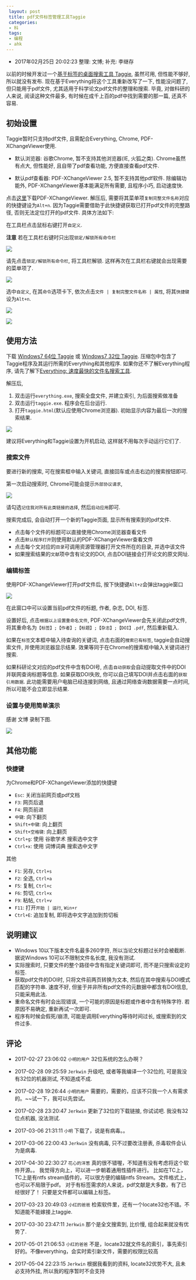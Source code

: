 ```yaml
---
 layout: post
 title: pdf文件标签管理工具Taggie
 categories:
 - 科
 tags:
 - 编程
 - ahk
---
```


- 2017年02月25日 20:02:23 整理: 文博; 补充: 李继存

以前的时候开发过一个[基于标签的桌面搜索工具 Taggie](http://jerkwin.github.io/2014/10/07/Taggie-%E5%9F%BA%E4%BA%8E%E6%A0%87%E7%AD%BE%E7%9A%84%E6%A1%8C%E9%9D%A2%E6%90%9C%E7%B4%A2%E5%B7%A5%E5%85%B7/), 虽然可用, 但性能不够好, 所以就没有发布. 现在基于Everything将这个工具重新改写了一下, 性能没问题了, 但只能用于pdf文件, 尤其适用于科学论文pdf文件的整理和搜索. 毕竟, 对做科研的人来说, 阅读这种文件最多, 有时候在成千上百的pdf中找到需要的那一篇, 还真不容易.

## 初始设置

Taggie暂时只支持pdf文件, 且需配合Everything, Chrome, PDF-XChangeViewer使用.

- 默认浏览器: 谷歌Chrome, 暂不支持其他浏览器(IE, 火狐之类). Chrome虽然有点大, 但性能好, 且自带了pdf查看功能, 方便直接查看pdf文件.

- 默认pdf查看器: PDF-XChangeViewer 2.5, 暂不支持其他pdf软件. 除编辑功能外, PDF-XChangeViewer基本能满足所有需要, 且程序小巧, 启动速度快.

点击[这里](/prog/PDF-XChangeViewer.zip)下载PDF-XChangeViewer. 解压后, 需要将其菜单项`复制完整文件名称`对应的快捷键设为`Alt+n`. 因为Taggie需要借助于此快捷键获取已打开pdf文件的完整路径, 否则无法定位打开的pdf文件. 具体方法如下:

在工具栏点击鼠标右键打开`自定义`.

__注意__ 若在工具栏右键时只出现`锁定/解锁所有命令栏`

![](/pic/2016/taggie_1.png)

请先点击`锁定/解锁所有命令栏`, 将工具栏解锁. 这样再次在工具栏右键就会出现需要的菜单项了.

![](/pic/2016/taggie_2.png)

选中`自定义`, 在其`命令`选项卡下, 依次点击`文件 | 复制完整文件名称 | 属性`, 将其`快捷键`设为`Alt+n`.

![](/pic/2016/taggie_3.png)

![](/pic/2016/taggie_4.png)

## 使用方法

下载 [Windows7 64位 Taggie](/prog/Taggie.zip) 或 [Windows7 32位 Taggie](/prog/Taggie.win32.zip). 压缩包中包含了Taggie程序及其运行所需的Everything和其他程序. 如果你还不了解Everything程序, 请先了解下[Everything: 速度最快的文件名搜索工具](http://xbeta.info/everything-search-tool.htm).

解压后,

1. 双击运行`everything.exe`, 搜索全盘文件, 并建立索引, 为后面搜索做准备
2. 双击运行`taggie.exe`. 程序会在后台运行.
3. 打开`taggie.html`(默认应使用Chrome浏览器). 初始显示内容为最后一次的搜索结果.

![](/pic/2016/taggie_5.png)

建议将Everything和Taggie设置为开机启动, 这样就不用每次手动运行它们了.

### 搜索文件

要进行新的搜索, 可在搜索框中输入关键词, 直接回车或点击右边的搜索按钮即可.

第一次启动搜索时, Chrome可能会提示`外部协议请求`,

![](/pic/2016/taggie_6.png)

请勾选`记住我对所有此类链接的选择`, 然后`启动应用`即可.

搜索完成后, 会自动打开一个新的Taggie页面, 显示所有搜索到的pdf文件.

- 点击每个文件的标题可以直接使用Chrome浏览器查看文件
- 点击`默认程序打开`则使用默认的PDF-XChangeViewer查看文件
- 点击每个文对应的`目录`可调用资源管理器打开文件所在的目录, 并选中该文件
- 如果搜索结果的`文献`项中含有论文的DOI, 点击DOI链接会打开论文的原文网址.

### 编辑标签

使用PDF-XChangeViewer打开pdf文件后, 按下快捷键`Alt+z`会弹出taggie窗口

![](/pic/2016/taggie_7.png)

在此窗口中可以设置当前pdf文件的标题, 作者, 杂志, DOI, 标签.

设置好后, 点击`根据以上设置重命名文件`, PDF-XChangeViewer会先关闭此pdf文件, 将其重命名为`【标签】;【作者】;【标题】;【杂志】;【DOI】.pdf`, 然后重新载入.

如果在`标签`文本框中输入待查询的关键词, 点击右面的`搜索已有标签`, taggie会自动搜索文件, 并使用浏览器显示结果. 效果等同于在Chrome的搜索框中输入关键词进行搜索.

如果科研论文对应的pdf文件中含有DOI号, 点击`自动获取`会自动提取文件中的DOI并联网查询标题等信息. 如果获取DOI失败, 你可以自己填写DOI并点击右面的`获取引用数据`. 此功能需要用户电脑已经连接到网络, 且通过网络查询数据需要一点时间, 所以可能不会立即显示结果.

### 设置与使用简单演示

感谢 文博 录制下图.

![](/pic/2016/taggie_8.gif)

## 其他功能

### 快捷键

为Chrome和PDF-XChangeViewer添加的快捷键

- `Esc`: 关闭当前网页或pdf文档
- `F3`: 网页后退
- `F4`: 网页前进
- `中键`: 向下翻页
- `Shift+中键`: 向上翻页
- `Shift+空格键`: 向上翻页
- `Ctrl+g`: 使用 谷歌学术 搜索选中文字
- `Ctrl+x`: 使用 词博词典 搜索选中文字

其他

- `F1`: 另存, `Ctrl+s`
- `F2`: 全选, `Ctrl+a`
- `F5`: 复制, `Ctrl+c`
- `F6`: 剪切, `Ctrl+x`
- `F9`: 粘帖, `Ctrl+v`
- `F11`: 打开`开始 | 运行`, `Win+r`
- `Ctrl+E`: 追加复制, 即将选中文字追加到剪切板

## 说明建议

- Windows 10以下版本文件名最多260字符, 所以当论文标题过长时会被截断. 据说Windows 10可以不限制文件名长度, 我没有测试.
- 实际搜索时, 只要文件的整个路径中含有指定关键词即可, 而不是只搜索设定的标签.
- 获取pdf文件的DOI时, 只将文件前两页转换为文本, 然后在其中搜索与DOI模式匹配的字符串. 速度不好, 但鉴于并非所有pdf文件的元数据中都含有DOI信息, 只能采用此法.
- 重命名文件有时会出现错误, 一个可能的原因是标题或作者中含有特殊字符. 若原因不易确定, 重新再试一次即可.
- 程序有时候会假死/崩溃, 可能是调用Everything等待时间过长, 或搜索到的文件过多.

## 评论

- 2017-02-27 23:06:02 `小明的用户` 32位系统的怎么办啊？
- 2017-02-28 09:25:59 `Jerkwin` 升级吧, 或者等我编译一个32位的, 可是我没有32位的机器测试, 不知道成不成.
- 2017-02-28 19:26:44 `小明的用户` 需要的，需要的，应该不只我一个人有需求的。~~试一下，我可以先尝试。
- 2017-02-28 23:20:47 `Jerkwin` 更新了32位的下载链接, 你试试吧. 我没有32位点机器, 没法测试.
- 2017-03-06 21:31:11 `小明` 下载了，说是有病毒。。
- 2017-03-06 22:00:43 `Jerkwin` 没有病毒, 只不过要改注册表, 杀毒软件会认为是病毒.

- 2017-04-30 22:30:27 `花心的洋葱` 真的很不错喔，不知道有没有考虑将这个软件开源。。
	我觉得方向上，可以进一步朝着通用性插件进行。
	比如在TC上，TC上是有ntfs stream插件的，可以很方便的编辑ntfs Stream。文件格式上，也可以不局限于pdf。
	对于有标签需求的人来说，pdf文献是大多数，有了已经很好了！
	只要是文件都可以编辑上标签。

- 2017-03-23 20:49:03 `小红的爸爸` 检索软件里，还有一个locate32也不错。不知道能不能嫁接上taggie.
- 2017-03-30 23:47:11 `Jerkwin` 那个是全文搜索到, 比价慢, 组合起来就没有优势了.
- 2017-05-01 21:06:53 `小红的爸爸` 不是，locate32就文件名的索引，事先索引好的。不像everything，会实时索引新文件，需要的权限比较高
- 2017-05-04 22:23:15 `Jerkwin` 根据我看到的资料, locate32优势不大, 且未必支持外挂, 所以我的程序暂时不会支持
